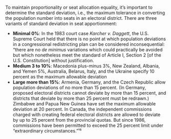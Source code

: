 To maintain proportionality or seat allocation equality, it’s important to determine the standard deviation, i.e., the maximum tolerance in converting the population number into seats in an electoral district. There are three variants of standard deviation in seat apportionment: 

- **Minimal 0%**:  In the 1983 court case *Karcher v. Daggett*, the U.S. Supreme Court held that there is no point at which population deviations in a congressional redistricting plan can be considered inconsequential: “there are no *de minimus* variations which could practically be avoided but which nonetheless meet the standard of Article I, Section 2 [of the U.S. Constitution] without justification.
- **Medium 3 to 10%**: Macedonia plus-minus 3%, New Zealand, Albania, and Yemen 5%,  Australia, Belarus, Italy, and the Ukraine specify 10 percent as the maximum allowable deviation
- **Large more than 15%**: Armenia, Germany, and the Czech Republic allow population deviations of no more than 15 percent. (In Germany, proposed electoral districts cannot deviate by more than 15 percent, and districts that deviate by more than 25 percent must be redrawn.) Zimbabwe and Papua New Guinea have set the maximum allowable deviation at 20 percent. In Canada, the independent commissions charged with creating federal electoral districts are allowed to deviate by up to 25 percent from the provincial quotas. But since 1986, commissions have been permitted to exceed the 25 percent limit under “extraordinary circumstances.”¹⁵

